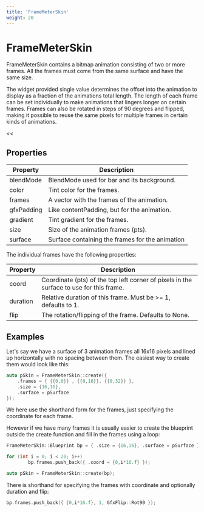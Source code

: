 ```yaml
---
title: 'FrameMeterSkin'
weight: 20
---
```



# FrameMeterSkin

FrameMeterSkin contains a bitmap animation consisting of two or more frames. All the frames must come from the same surface and have the same size.

The widget provided single value determines the offset into the animation to display as a fraction of the animations total length. The length of each frame can be set individually to make animations that lingers longer on certain frames. Frames can also be rotated in steps of 90 degrees and flipped, making it possible to reuse the same pixels for multiple frames in certain kinds of animations.

<<

## Properties

| Property  | Description                 |
| --------- | --------------------------- |
| blendMode | BlendMode used for bar and its background. |
| color | Tint color for the frames. |
| frames | A vector with the frames of the animation. |
| gfxPadding | Like contentPadding, but for the animation. |
| gradient | Tint gradient for the frames. |
| size | Size of the animation frames (pts). |
| surface | Surface containing the frames for the animation |

The individual frames have the following properties:

| Property | Description                                                  |
| -------- | ------------------------------------------------------------ |
| coord    | Coordinate (pts) of the top left corner of pixels in the surface to use for this frame. |
| duration | Relative duration of this frame. Must be >= 1, defaults to 1. |
| flip     | The rotation/flipping of the frame. Defaults to None.        |



## Examples

Let's say we have a surface of 3 animation frames all 16x16 pixels and lined up horizontally with no spacing between them. The easiest way to create them would look like this:

```c++
auto pSkin = FrameMeterSkin::create({
    .frames = { {{0,0}} , {{0,16}}, {{0,32}} },
    .size = {16,16}, 
    .surface = pSurface 
});
```

We here use the shorthand form for the frames, just specifying the coordinate for each frame.

However if we have many frames it is usually easier to create the blueprint outside the create function and fill in the frames using a loop:

```c++
FrameMeterSkin::Blueprint bp = { .size = {16,16}, .surface = pSurface };

for (int i = 0; i < 20; i++)
		bp.frames.push_back({ .coord = {0,i*16.f} });

auto pSkin = FrameMeterSkin::create(bp);
```

There is shorthand for specifying the frames with coordinate and optionally duration and flip:

```c++
bp.frames.push_back({ {0,i*16.f}, 1, GfxFlip::Rot90 });
```

